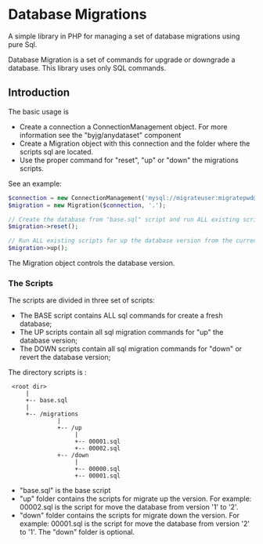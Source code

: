 # Database Migrations

A simple library in PHP for managing a set of database migrations using pure Sql.

Database Migration is a set of commands for upgrade or downgrade a database.
This library uses only SQL commands.

## Introduction

The basic usage is 

- Create a connection a ConnectionManagement object. For more information see the "byjg/anydataset" component
- Create a Migration object with this connection and the folder where the scripts sql are located. 
- Use the proper command for "reset", "up" or "down" the migrations scripts. 

See an example:

```php
$connection = new ConnectionManagement('mysql://migrateuser:migratepwd@localhost/migratedatabase');
$migration = new Migration($connection, '.');

// Create the database from "base.sql" script and run ALL existing scripts for up the database version; 
$migration->reset();

// Run ALL existing scripts for up the database version from the current version to the last version; 
$migration->up();
```

The Migration object controls the database version.  

### The Scripts

The scripts are divided in three set of scripts:

- The BASE script contains ALL sql commands for create a fresh database; 
- The UP scripts contain all sql migration commands for "up" the database version;
- The DOWN scripts contain all sql migration commands for "down" or revert the database version;

The directory scripts is :

```
 <root dir>
     |
     +-- base.sql
     |
     +-- /migrations
              |
              +-- /up
                   |
                   +-- 00001.sql
                   +-- 00002.sql
              +-- /down
                   |
                   +-- 00000.sql
                   +-- 00001.sql
``` 

- "base.sql" is the base script
- "up" folder contains the scripts for migrate up the version. 
For example: 00002.sql is the script for move the database from version '1' to '2'.
- "down" folder contains the scripts for migrate down the version. 
For example: 00001.sql is the script for move the database from version '2' to '1'.
The "down" folder is optional. 



